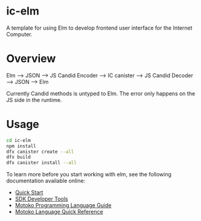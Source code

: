 # ic-elm

A template for using Elm to develop frontend user interface for the Internet Computer.

# Overview

Elm --> JSON --> JS Candid Encoder --> IC canister --> JS Candid Decoder --> JSON --> Elm

Currently Candid methods is untyped to Elm. The error only happens on the JS side in the runtime.

# Usage 

```bash
cd ic-elm
npm install
dfx canister create --all
dfx build
dfx canister install --all
```

To learn more before you start working with elm, see the following documentation available online:

- [Quick Start](https://sdk.dfinity.org/docs/quickstart/quickstart.html)
- [SDK Developer Tools](https://sdk.dfinity.org/docs/developers-guide/sdk-guide.html)
- [Motoko Programming Language Guide](https://sdk.dfinity.org/docs/language-guide/motoko.html)
- [Motoko Language Quick Reference](https://sdk.dfinity.org/docs/language-guide/language-manual.html)
